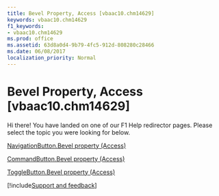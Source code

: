 ```yaml
---
title: Bevel Property, Access [vbaac10.chm14629]
keywords: vbaac10.chm14629
f1_keywords:
- vbaac10.chm14629
ms.prod: office
ms.assetid: 63d8a0d4-9b79-4fc5-912d-808280c28466
ms.date: 06/08/2017
localization_priority: Normal
---
```



# Bevel Property, Access [vbaac10.chm14629]

Hi there! You have landed on one of our F1 Help redirector pages. Please select the topic you were looking for below.

[NavigationButton.Bevel property (Access)](https://msdn.microsoft.com/library/199de5f0-71b1-7fc5-ff40-c4c76229e07c%28Office.15%29.aspx)

[CommandButton.Bevel property (Access)](https://msdn.microsoft.com/library/b9bd9082-75b3-e249-a477-ce402bff1e43%28Office.15%29.aspx)

[ToggleButton.Bevel property (Access)](https://msdn.microsoft.com/library/91cfaa50-944b-23c0-2e3b-d8b8a1cb1e34%28Office.15%29.aspx)

[!include[Support and feedback](~/includes/feedback-boilerplate.md)]